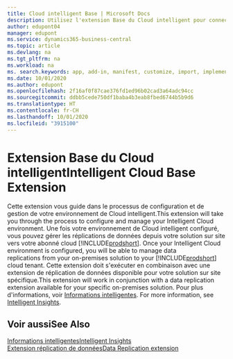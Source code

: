 ```yaml
---
title: Cloud intelligent Base | Microsoft Docs
description: Utilisez l'extension Base du Cloud intelligent pour connecter votre solution sur site à Business Central en ligne.
author: edupont04
manager: edupont
ms.service: dynamics365-business-central
ms.topic: article
ms.devlang: na
ms.tgt_pltfrm: na
ms.workload: na
ms. search.keywords: app, add-in, manifest, customize, import, implement
ms.date: 10/01/2020
ms.author: edupont
ms.openlocfilehash: 2f16af0f87cae376fd1ed96b02cad3a64adc94cc
ms.sourcegitcommit: ddbb5cede750df1baba4b3eab8fbed6744b5b9d6
ms.translationtype: HT
ms.contentlocale: fr-CH
ms.lasthandoff: 10/01/2020
ms.locfileid: "3915100"
---
```

# <a name="intelligent-cloud-base-extension"></a><span data-ttu-id="392c1-103">Extension Base du Cloud intelligent</span><span class="sxs-lookup"><span data-stu-id="392c1-103">Intelligent Cloud Base Extension</span></span>

<span data-ttu-id="392c1-104">Cette extension vous guide dans le processus de configuration et de gestion de votre environnement de Cloud intelligent.</span><span class="sxs-lookup"><span data-stu-id="392c1-104">This extension will take you through the process to configure and manage your Intelligent Cloud environment.</span></span><span data-ttu-id="392c1-105"> Une fois votre environnement de Cloud intelligent configuré, vous pouvez gérer les réplications de données depuis votre solution sur site vers votre abonné cloud [!INCLUDE[prodshort](includes/prodshort.md)].</span><span class="sxs-lookup"><span data-stu-id="392c1-105"> Once your Intelligent Cloud environment is configured, you will be able to manage data replications from your on-premises solution to your [!INCLUDE[prodshort](includes/prodshort.md)] cloud tenant.</span></span> <span data-ttu-id="392c1-106">Cette extension doit s'exécuter en combinaison avec une extension de réplication de données disponible pour votre solution sur site spécifique.</span><span class="sxs-lookup"><span data-stu-id="392c1-106">This extension will work in conjunction with a data replication extension available for your specific on-premises solution.</span></span><span data-ttu-id="392c1-107"> Pour plus d'informations, voir [Informations intelligentes](about-intelligent-cloud.md).</span><span class="sxs-lookup"><span data-stu-id="392c1-107"> For more information, see [Intelligent Insights](about-intelligent-cloud.md).</span></span>  

## <a name="see-also"></a><span data-ttu-id="392c1-108">Voir aussi</span><span class="sxs-lookup"><span data-stu-id="392c1-108">See Also</span></span>

[<span data-ttu-id="392c1-109">Informations intelligentes</span><span class="sxs-lookup"><span data-stu-id="392c1-109">Intelligent Insights</span></span>](about-intelligent-cloud.md)  
[<span data-ttu-id="392c1-110">Extension réplication de données</span><span class="sxs-lookup"><span data-stu-id="392c1-110">Data Replication extension</span></span>](ui-extensions-data-replication.md)  
